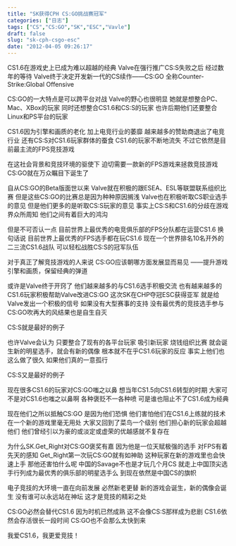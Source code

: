 ```yaml
---
title: "SK获得CPH CS:GO挑战赛冠军"
categories: ["日志"]
tags: ["CS","CS:GO","SK","ESC","Vavle"]
draft: false
slug: "sk-cph-csgo-esc"
date: "2012-04-05 09:26:17"
---
```


CS1.6在游戏史上已成为难以超越的经典
Valve在强行推广CS:S失败之后
经过数年的等待
Valve终于决定开发新一代的CS续作——CS:GO
全称Counter-Strike:Global Offensive

CS:GO的一大特点是可以跨平台对战
Valve的野心也很明显
她就是想整合PC、Mac、XBox的玩家
同时还想整合CS1.6和CS:S的玩家
也许后期他们还要整合Linux和PS平台的玩家

CS1.6因为引擎和画质的老化
加上电竞行业的萎靡
越来越多的赞助商退出了电竞行业
还有CS:S对CS1.6玩家群体的蚕食
CS1.6的玩家不断地流失
不过它依然是目前最主流的FPS竞技游戏

在这社会背景和竞技环境的驱使下
迫切需要一款新的FPS游戏来拯救竞技游戏
CS:GO就在万众瞩目下诞生了

自从CS:GO的Beta版面世以来
Valve就在积极的跟ESEA、ESL等联盟联系组织比赛
但是这些CS:GO的比赛总是因为种种原因搁浅
Valve也在积极听取CS职业选手的意见
但是他们更多的是听取CS:S玩家的意见
事实上CS:S和CS1.6的分歧在游戏界众所周知
他们之间有着巨大的鸿沟

但是不可否认一点
目前世界上最优秀的电竞俱乐部的FPS分队都在运营CS1.6
换句话说
目前世界上最优秀的FPS选手都在玩CS1.6
现在一个世界排名10名开外的二三流CS1.6战队
可以轻松战胜CS:S的冠军队伍

对于真正了解竞技游戏的人来说
CS:GO应该朝哪方面发展显而易见
——提升游戏引擎和画质，保留经典的弹道

或许是Valve终于开窍了
他们越来越多的与CS1.6选手积极交流
也有越来越多的CS1.6玩家积极帮助Valve改进CS:GO
这次SK在CHP夺冠ESC获得亚军
就是给Valve发出一个积极的信号
如果没有大型赛事的支持
没有最优秀的竞技选手参与
CS:GO吹再大的风结果也是自生自灭

CS:S就是最好的例子

也许Valve会认为
只要整合了现有的各平台玩家
吸引新玩家
烧钱组织比赛
就会诞生新的明星选手，就会有新的偶像
根本就不在乎CS1.6玩家的反应
事实上他们也这么做了很久
如果他们真的一意孤行

CS:S又是最好的例子

现在很多CS1.6的玩家对CS:GO嗤之以鼻
想当年CS1.5向CS1.6转型的时期
大家可不是对CS1.6也嗤之以鼻啊
各种褒贬不一各种喷
可是谁也阻止不了CS1.6成为经典

现在他们之所以抵触CS:GO
是因为他们恐惧
他们害怕他们在CS1.6上练就的技术
在一个新的游戏里毫无用处
大家又回到了菜鸟一个级别
他们担心新的玩家会超越他们
他们曾经引以为豪的或淡定或虚荣的优越感就不复存在

为什么SK.Get_Right对CS:GO褒奖有嘉
因为他是一位天赋极强的选手
对FPS有着先天的感知
Get_Right第一次玩CS:GO就有如神助
这种玩家在新的游戏里也会快速上手
那他还害怕什么呢
中国的Savage不也是才玩几个月CS
就走上中国顶尖选手行列成为最优秀的俱乐部的明星选手么
到现在依然是中国CS的旗帜

电子竞技的大环境一直在向前发展
必然新老更替
新的游戏会诞生，新的偶像会诞生
没有谁可以永远站在神坛
这才是竞技的精彩之处

CS:GO必然会替代CS1.6
因为时机已然成熟
这不会像CS:S那样成为悲剧
CS1.6依然会存活很长一段时间
CS:GO也不会那么太快到来

我爱CS1.6，我更爱竞技！

